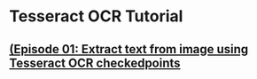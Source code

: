 # Tesseract OCR Tutorial
## [(Episode 01: Extract text from image using Tesseract OCR checkedpoints](E01)